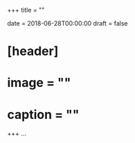 +++
title = ""

date = 2018-06-28T00:00:00
draft = false

# [header]
# image = ""
# caption = ""

+++
...
